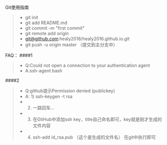 Git使用指南

>* git init
>* git add README.md
>* git commit -m "first commit"
>* git remote add origin  
>* git@github.com:healy2016/healy2016.github.io.git
>* git push -u origin master  （提交到主分支中）



FAQ：
####1
>* Q:Could not open a connection to your authentication agent
>* A:ssh-agent bash

####2
>* Q:github提示Permission denied (publickey)    
>* A: 1) ssh-keygen -t rsa  
>*  2) 一路回车...  
>*  3) 在GitHub中添加ssh key，title自己命名即可，key就是刚才生成的文件内容  
>*  4) ssh-add id_rsa.pub （这个是生成的文件名） 在git中执行即可


